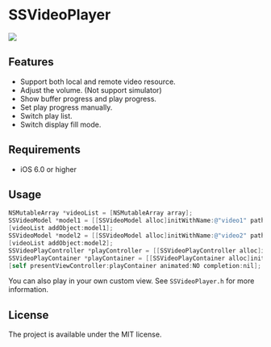 # SSVideoPlayer
![](https://raw.githubusercontent.com/immrss/SSVideoPlayer/master/Demo.gif)
## Features
* Support both local and remote video resource.
* Adjust the volume. (Not support simulator)
* Show buffer progress and play progress.
* Set play progress manually.
* Switch play list.
* Switch display fill mode.

## Requirements
* iOS 6.0 or higher

## Usage

```objective-c
NSMutableArray *videoList = [NSMutableArray array];
SSVideoModel *model1 = [[SSVideoModel alloc]initWithName:@"video1" path:@"https://demo.cn/video1.mp4"];
[videoList addObject:model1];
SSVideoModel *model2 = [[SSVideoModel alloc]initWithName:@"video2" path:[[NSBundle mainBundle]pathForResource:@"video2" ofType:@"mp4"]];
[videoList addObject:model2];
SSVideoPlayController *playController = [[SSVideoPlayController alloc]initWithVideoList:videoList];
SSVideoPlayContainer *playContainer = [[SSVideoPlayContainer alloc]initWithRootViewController:playController];
[self presentViewController:playContainer animated:NO completion:nil];
```

You can also play in your own custom view. See `SSVideoPlayer.h` for more information.

## License
The project is available under the MIT license.
